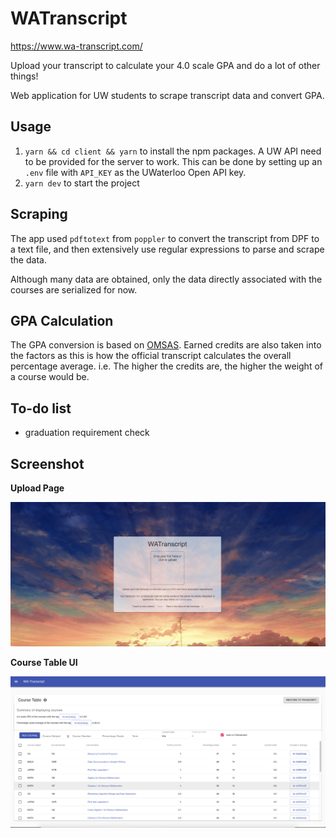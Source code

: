 # WATranscript

https://www.wa-transcript.com/

Upload your transcript to calculate your 4.0 scale GPA and do a lot of other things!

Web application for UW students to scrape transcript data and convert GPA.

## Usage

1. `yarn && cd client && yarn` to install the npm packages. A UW
   API need to be provided for the server to work. This can be done by setting
   up an `.env` file with `API_KEY` as the UWaterloo Open API key.
2. `yarn dev` to start the project

## Scraping

The app used `pdftotext` from `poppler` to convert the transcript from DPF to a text
file, and then extensively use regular expressions to parse and scrape the data.

Although many data are obtained, only the data directly associated with the
courses are serialized for now.

## GPA Calculation

The GPA conversion is based on [OMSAS](https://www.ouac.on.ca/guide/omsas-conversion-table/).
Earned credits are also taken into the factors as this is how the official
transcript calculates the overall percentage average. i.e. The higher the
credits are, the higher
the weight of a course would be.

## To-do list

- graduation requirement check

## Screenshot

**Upload Page**

![Alt text](/doc/UploadPage.png)

**Course Table UI**

![Alt text](/doc/UI.png)
